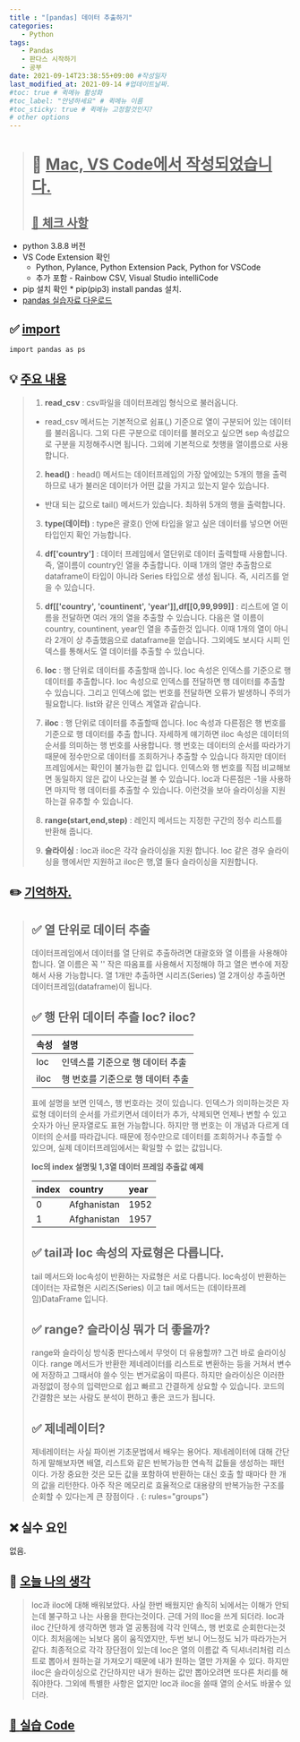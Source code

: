 ```yaml
---
title : "[pandas] 데이터 추출하기"
categories:
   - Python
tags:
   - Pandas
   - 판다스 시작하기
   - 공부
date: 2021-09-14T23:38:55+09:00 #작성일자
last_modified_at: 2021-09-14 #업데이트날짜.
#toc: true # 퀵메뉴 활성화
#toc_label: "안녕하세요" # 퀵메뉴 이름
#toc_sticky: true # 퀵메뉴 고정할것인지?
# other options
---
```


> # 📜 <u>Mac, VS Code에서 작성되었습니다.</u> 
> ## <u>📌 체크 사항</u> 
 * python 3.8.8 버전
 *  VS Code Extension 확인
	* Python, Pylance, Python Extension Pack, Python for VSCode
 	* 추가 포함 - Rainbow CSV, Visual Studio intelliCode
 *   pip 설치 확인
 	* pip(pip3) install pandas 설치. 
 * [pandas 실습자료 다운로드](https://github.com/easysIT/doit_pandas)
 
 
## ✅ <u>import</u>
	import pandas as ps

## 💡 <u>주요 내용</u> 
> 1. **read_csv** : csv파일을 데이터프레임 형식으로 불러옵니다.
>  * read_csv 메서드는 기본적으로 쉼표(,) 기준으로 열이 구분되어 있는 데이터를 불러옵니다.
> 그외 다른 구분으로 데이터를 불러오고 싶으면 sep 속성값으로 구분을 지정해주시면 됩니다.
> 그외에 기본적으로 첫행을 열이름으로 사용합니다.
> 2. **head()** : head() 메서드는 데이터프레임의 가장 앞에있는 5개의 행을 출력하므로 내가 불러온 데이터가 어떤 값을 가지고 있는지 알수 있습니다.
> 	* 반대 되는 값으로 tail() 메서드가 있습니다. 최하위 5개의 행을 출력합니다.
> 3. **type(데이터)** : type은 괄호() 안에 타입을 알고 싶은 데이터를 넣으면 어떤 타입인지 확인 가능합니다.
>   
> 4. **df['country']** : 데이터 프레임에서 열단위로 데이터 출력할때 사용합니다. 즉, 열이름이 country인 열을 추출합니다. 이때 1개의 열만 추출함으로 dataframe이 타입이 아니라 Series 타입으로 생성 됩니다. 즉, 시리즈를 얻을 수 있습니다.
>   
> 5. **df[['country', 'countinent', 'year']],df[[0,99,999]]** : 리스트에 열 이름을 전달하면 여러 개의 열을 추출할 수 있습니다. 다음은 열 이름이 country, countinent, year인 열을 추출한것 입니다. 이때 1개의 열이 아니라 2개이 상 추출했음으로 dataframe을 얻습니다. 그외에도 보시다 시피 인덱스를 통해서도 열 데이터를 추출할 수 있습니다.
>   
> 6. **loc** : 행 단위로 데이터를 추출할때 씁니다. loc 속성은 인덱스를 기준으로 행 데이터를 추출합니다. loc 속성으로 인덱스를 전달하면 행 데이터를 추출할 수 있습니다. 그리고 인덱스에 없는 번호를 전달하면 오류가 발생하니 주의가 필요합니다. list와 같은 인덱스 계열과 같습니다.
>   
> 7. **iloc** : 행 단위로 데이터를 추출할때 씁니다. loc 속성과 다른점은 행 번호를 기준으로 행 데이터를 추출 합니다. 자세하게 얘기하면 iloc 속성은 데이터의 순서를 의미하는 행 번호를 사용합니다. 행 번호는 데이터의 순서를 따라가기 때문에 정수만으로 데이터를 조회하거나 추출할 수 있습니다 하지만 데이터프레임에서는 확인이 불가능한 값 입니다. 인덱스와 행 번호를 직접 비교해보면 동일하지 않은 값이 나오는걸 볼 수 있습니다. loc과 다른점은 -1을 사용하면 마지막 행 데이터를 추출할 수 있습니다. 이런것을 보아 슬라이싱을 지원하는걸 유추할 수 있습니다.
>  
> 8. **range(start,end,step)** : 레인지 메서드는 지정한 구간의 정수 리스트를 반환해 줍니다.
>  
> 9. **슬라이싱** : loc과 iloc은 각각 슬라이싱을 지원 합니다. loc 같은 경우 슬라이싱을 행에서만 지원하고 iloc은 행,열 둘다 슬라이싱을 지원합니다.
> 

## ✏️ <u>기억하자. </u>
> ## ✅ 열 단위로 데이터 추출
> 데이터프레임에서 데이터를 열 단위로 추출하려면 대괄호와 열 이름을 사용해야 합니다.
>  열 이름은 꼭 '' 작은 따옴표를 사용해서 지정해야 하고 열은 변수에 저장해서 사용 가능합니다.
> 열 1개만 추출하면 시리즈(Series) 열 2개이상 추출하면 데이터프레임(dataframe)이 됩니다.
> ## ✅ 행 단위 데이터 추츨 loc? iloc?
> 
> | 속성  | 설명 |
> |:-------------|:---------------|
> | loc | 인덱스를 기준으로 행 데이터 추출 |
> | iloc | 행 번호를 기준으로 행 데이터 추출 |
>   
> 표에 설명을 보면 인덱스, 행 번호라는 것이 있습니다. 인덱스가 의미하는것은 자료형 데이터의 순서를 가르키면서 데이터가 추가, 삭제되면 언제나 변할 수 있고 숫자가 아닌 문자열로도 표현 가능합니다. 하지만 행 번호는 이 개념과 다르게 데이터의 순서를 따라갑니다. 때문에 정수만으로 데이터를 조회하거나 추출할 수 있으며, 실제 데이터프레임에서는 확일할 수 없는 값입니다.
>   
> **loc의 index 설명및 1,3열 데이터 프레임 추출값 예제**
> 
> | index  | country | year |
> |:-------------|:---------------|:---------------|
> | 0 | Afghanistan | 1952 |
> | 1 | Afghanistan | 1957 |
> 
> ## ✅ tail과 loc 속성의 자료형은 다릅니다.
>  tail 메서드와 loc속성이 반환하는 자료형은 서로 다릅니다. loc속성이 반환하는 데이터는 자료형은 시리즈(Series) 이고 tail 메서드는 (데이타프레임)DataFrame 입니다.
> 
> ## ✅ range? 슬라이싱 뭐가 더 좋을까?
> range와 슬라이싱 방식중 판다스에서 무엇이 더 유용할까? 그건 바로 슬라이싱이다.
> range 메서드가 반환한 제네레이터를 리스트로 변환하는 등을 거쳐서 변수에 저장하고 그때서야 쓸수 잇는 번거로움이 따른다. 하지만 슬라이싱은  이러한 과정없이 정수의 입력만으로 쉽고 빠르고 간결하게 상요할 수 있습니다. 코드의 간결함은 보는 사람도 분석이 편하고 좋은 코드가 됩니다.
> 
> ## ✅ 제네레이터?
> 제네레이터는 사실 파이썬 기초문법에서 배우는 용어다.
> 제네레이터에 대해 간단하게 말해보자면 배열, 리스트와 같은 반복가능한 연속적 값들을 생성하는 패턴이다.
> 가장 중요한 것은 모든 값을 포함하여 반환하는 대신 호출 할 때마다 한 개의 값을 리턴한다.
> 아주 작은 메모리로 효율적으로 대용량의 반복가능한 구조를 순회할 수 있다는게 큰 장점이다
> .
>{: rules="groups"}

## ❌ 실수 요인
없음.

## 💭 <u>오늘 나의 생각</u>
> loc과 iloc에 대해 배워보았다.
> 사실 한번 배웠지만 솔직히 뇌에서는 이해가 안되는데
> 불구하고 나는 사용을 한다는것이다. 근데 거의 Iloc을 쓰게 되더라.
> loc과 iloc 간단하게 생각하면 행과 열 공통점에 각각 인덱스, 행 번호로 순회한다는것이다.
> 최처음에는 뇌보다 몸이 움직였지만, 두번 보니 어느정도 뇌가 따라가는거 같다.
> 최종적으로 각각 장단점이 있는데 loc은 열의 이름값 즉 딕셔너리처럼 리스트로 뽑아서 원하는걸
> 가져오기 때문에 내가 원하는 열만 가져올 수 있다. 하지만 iloc은 슬라이싱으로 간단하지만 내가 원하는 값만 뽑아오려면 또다른 처리를 해줘야한다.
> 그외에 특별한 사항은 없지만 loc과 iloc을 쓸때 열의 순서도 바꿀수 있더라.

## <u>📖 <u>실습 Code</u>
<script src="https://gist.github.com/Cononi/d43f4c3eefebfd51859a8411017fd52b.js"></script>